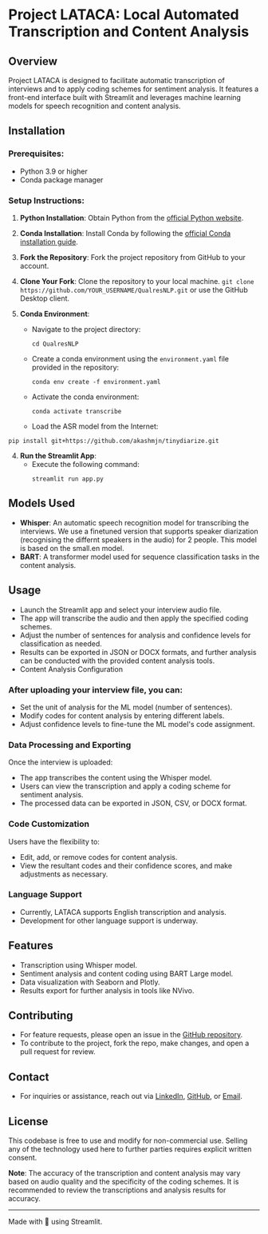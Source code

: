 # Project LATACA: Local Automated Transcription and Content Analysis

## Overview
Project LATACA is designed to facilitate automatic transcription of interviews and to apply coding schemes for sentiment analysis. It features a front-end interface built with Streamlit and leverages machine learning models for speech recognition and content analysis.

## Installation

### Prerequisites:
- Python 3.9 or higher
- Conda package manager

### Setup Instructions:
1. **Python Installation**: Obtain Python from the [official Python website](https://www.python.org/downloads/).
2. **Conda Installation**: Install Conda by following the [official Conda installation guide](https://docs.conda.io/projects/conda/en/latest/user-guide/install/).
1. **Fork the Repository**: Fork the project repository from GitHub to your account.

2. **Clone Your Fork**: Clone the repository to your local machine.
   ```git clone https://github.com/YOUR_USERNAME/QualresNLP.git``` or use the GitHub Desktop client.

3. **Conda Environment**:
   - Navigate to the project directory:
     ```
     cd QualresNLP
     ```
   - Create a conda environment using the `environment.yaml` file provided in the repository:
     ```
     conda env create -f environment.yaml
     ```
   - Activate the conda environment:
     ```
     conda activate transcribe
     ```
    - Load the ASR model from the Internet:
  ```
  pip install git+https://github.com/akashmjn/tinydiarize.git
  ```

          


4. **Run the Streamlit App**:
   - Execute the following command:
     ```
     streamlit run app.py
     ```

## Models Used
- **Whisper**: An automatic speech recognition model for transcribing the interviews. We use a finetuned version that supports speaker diarization (recognising the differnt speakers in the audio) for 2 people. This model is based on the small.en model. 
- **BART**: A transformer model used for sequence classification tasks in the content analysis.

## Usage
- Launch the Streamlit app and select your interview audio file.
- The app will transcribe the audio and then apply the specified coding schemes.
- Adjust the number of sentences for analysis and confidence levels for classification as needed.
- Results can be exported in JSON or DOCX formats, and further analysis can be conducted with the provided content analysis tools.
- Content Analysis Configuration
### After uploading your interview file, you can:
- Set the unit of analysis for the ML model (number of sentences).
- Modify codes for content analysis by entering different labels.
- Adjust confidence levels to fine-tune the ML model's code assignment.
### Data Processing and Exporting
Once the interview is uploaded:
- The app transcribes the content using the Whisper model.
- Users can view the transcription and apply a coding scheme for sentiment analysis.
- The processed data can be exported in JSON, CSV, or DOCX format.
### Code Customization
Users have the flexibility to:
- Edit, add, or remove codes for content analysis.
- View the resultant codes and their confidence scores, and make adjustments as necessary.
### Language Support
- Currently, LATACA supports English transcription and analysis.
- Development for other language support is underway.


## Features
- Transcription using Whisper model.
- Sentiment analysis and content coding using BART Large model.
- Data visualization with Seaborn and Plotly.
- Results export for further analysis in tools like NVivo.

## Contributing
- For feature requests, please open an issue in the [GitHub repository](https://github.com/JonasWeinert/QualresNLP/issues).
- To contribute to the project, fork the repo, make changes, and open a pull request for review.

## Contact
- For inquiries or assistance, reach out via [LinkedIn](https://www.linkedin.com/in/jweinert1997/), [GitHub](https://github.com/JonasWeinert/), or [Email](mailto:jonas.weinert@gmail.com).

## License
This codebase is free to use and modify for non-commercial use. Selling any of the technology used here to further parties requires explicit written consent.

**Note**: The accuracy of the transcription and content analysis may vary based on audio quality and the specificity of the coding schemes. It is recommended to review the transcriptions and analysis results for accuracy.

---

Made with 🧡 using Streamlit.

